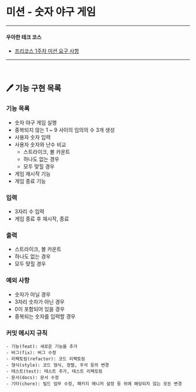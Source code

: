 # 미션 - 숫자 야구 게임

---
#### 우아한 테크 코스

- [프리코스 1주차 미션 요구 사항](https://github.com/woowacourse/java-baseball-precourse)

---
<br>

## 🖊 기능 구현 목록

### 기능 목록

- 숫자 야구 게임 실행
- 중복되지 않는 1 ~ 9 사이의 임의의 수 3개 생성
- 사용자 숫자 입력
- 사용자 숫자와 난수 비교
    - 스트라이크, 볼 카운트
    - 하나도 없는 경우
    - 모두 맞힐 경우
- 게임 재시작 기능
- 게임 종료 기능

### 입력

- 3자리 수 입력
- 게임 종료 후 재시작, 종료

### 출력

- 스트라이크, 볼 카운트
- 하나도 없는 경우
- 모두 맞힐 경우

### 예외 사항

- 숫자가 아닐 경우
- 3자리 숫자가 아닌 경우
- 0이 포함되어 있을 경우
- 중복되는 숫자를 입력할 경우

### 커밋 메시지 규칙

```
- 기능(feat): 새로운 기능을 추가
- 버그(fix): 버그 수정
- 리팩토링(refactor): 코드 리팩토링
- 형식(style): 코드 형식, 정렬, 주석 등의 변경
- 테스트(test): 테스트 추가, 테스트 리팩토링
- 문서(docs): 문서 수정
- 기타(chore): 빌드 업무 수정, 패키지 매니저 설정 등 위에 해당되지 않는 모든 변경
```
